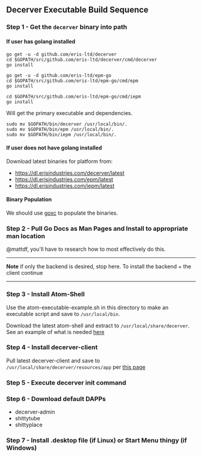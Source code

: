 ## Decerver Executable Build Sequence

### Step 1 - Get the `decerver` binary into path

#### If user has golang installed

```
go get -u -d github.com/eris-ltd/decerver
cd $GOPATH/src/github.com/eris-ltd/decerver/cmd/decerver
go install

go get -u -d github.com/eris-ltd/epm-go
cd $GOPATH/src/github.com/eris-ltd/epm-go/cmd/epm
go install

cd $GOPATH/src/github.com/eris-ltd/epm-go/cmd/iepm
go install

```

Will get the primary executable and dependencies.

```
sudo mv $GOPATH/bin/decerver /usr/local/bin/.
sudo mv $GOPATH/bin/epm /usr/local/bin/.
sudo mv $GOPATH/bin/iepm /usr/local/bin/.
```

#### If user does not have golang installed

Download latest binaries for platform from:

* https://dl.erisindustries.com/decerver/latest
* https://dl.erisindustries.com/epm/latest
* https://dl.erisindustries.com/iepm/latest

#### Binary Population

We should use [goxc](https://github.com/laher/goxc) to populate the binaries.

### Step 2 - Pull Go Docs as Man Pages and Install to appropriate man location

@mattdf, you'll have to research how to most effectively do this.

-----

**Note** if only the backend is desired, stop here. To install the backend + the client continue

-----

### Step 3 - Install Atom-Shell

Use the atom-executable-example.sh in this directory to make an executable script and save to `/usr/local/bin`.

Download the latest atom-shell and extract to `/usr/local/share/decerver`. See an example of what is needed [here](https://github.com/atom/grunt-download-atom-shell)

### Step 4 - Install decerver-client

Pull latest decerver-client and save to `/usr/local/share/decerver/resources/app` per [this page](https://github.com/atom/atom-shell/blob/master/docs/tutorial/application-distribution.md#application-distribution)

### Step 5 - Execute decerver init command

### Step 6 - Download default DAPPs

* decerver-admin
* shittytube
* shittyplace

### Step 7 - Install .desktop file (if Linux) or Start Menu thingy (if Windows)